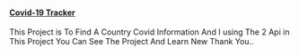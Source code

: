 #### [ Covid-19 Tracker ](allcovid19info.netlify.app)
This Project is To Find A Country Covid Information And I using The 2 Api in This Project You Can See The Project And Learn New Thank You..
